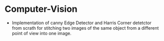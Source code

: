 # Computer-Vision
* Implementation of canny Edge Detector and Harris Corner detetctor from scrath for stitching two images of the same object from a different point of view into one image.
